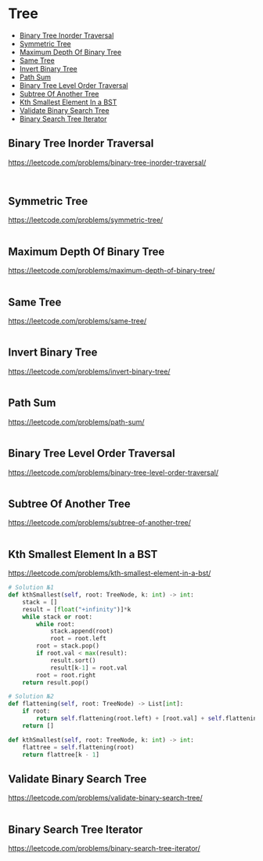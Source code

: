 # Tree

+ [Binary Tree Inorder Traversal](#binary-tree-inorder-traversal)
+ [Symmetric Tree](#symmetric-tree)
+ [Maximum Depth Of Binary Tree](#maximum-depth-of-binary-tree)
+ [Same Tree](#same-tree)
+ [Invert Binary Tree](#invert-binary-tree)
+ [Path Sum](#path-sum)
+ [Binary Tree Level Order Traversal](#binary-tree-level-order-traversal)
+ [Subtree Of Another Tree](#subtree-of-another-tree)
+ [Kth Smallest Element In a BST](#kth-smallest-element-in-a-bst)
+ [Validate Binary Search Tree](#validate-binary-search-tree)
+ [Binary Search Tree Iterator](#binary-search-tree-iterator)

## Binary Tree Inorder Traversal

https://leetcode.com/problems/binary-tree-inorder-traversal/

```python
    
```

## Symmetric Tree

https://leetcode.com/problems/symmetric-tree/

```python

```

## Maximum Depth Of Binary Tree

https://leetcode.com/problems/maximum-depth-of-binary-tree/

```python

```

## Same Tree

https://leetcode.com/problems/same-tree/

```python

```

## Invert Binary Tree

https://leetcode.com/problems/invert-binary-tree/

```python

```

## Path Sum

https://leetcode.com/problems/path-sum/

```python

```

## Binary Tree Level Order Traversal

https://leetcode.com/problems/binary-tree-level-order-traversal/

```python

```

## Subtree Of Another Tree

https://leetcode.com/problems/subtree-of-another-tree/

```python

```

## Kth Smallest Element In a BST

https://leetcode.com/problems/kth-smallest-element-in-a-bst/

```python
# Solution №1
def kthSmallest(self, root: TreeNode, k: int) -> int:
    stack = []
    result = [float("+infinity")]*k
    while stack or root:
        while root:
            stack.append(root)
            root = root.left
        root = stack.pop()
        if root.val < max(result):
            result.sort()
            result[k-1] = root.val
        root = root.right
    return result.pop()

# Solution №2
def flattening(self, root: TreeNode) -> List[int]:
    if root:
        return self.flattening(root.left) + [root.val] + self.flattening(root.right)
    return []

def kthSmallest(self, root: TreeNode, k: int) -> int:
    flattree = self.flattening(root)
    return flattree[k - 1]

```

## Validate Binary Search Tree

https://leetcode.com/problems/validate-binary-search-tree/

```python

```

## Binary Search Tree Iterator

https://leetcode.com/problems/binary-search-tree-iterator/

```python

```
